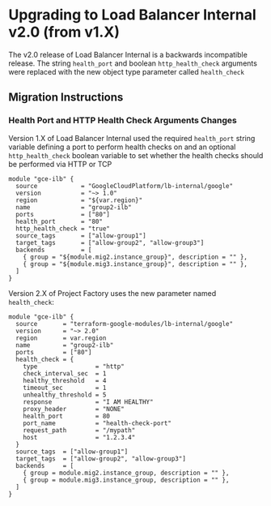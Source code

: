 # Upgrading to Load Balancer Internal v2.0 (from v1.X)

The v2.0 release of Load Balancer Internal is a backwards incompatible release. The string `health_port` and boolean `http_health_check` arguments were replaced with the new object type parameter called `health_check`

## Migration Instructions

### Health Port and HTTP Health Check Arguments Changes

Version 1.X of Load Balancer Internal used the required `health_port` string variable defining a port to perform health checks on and an optional `http_health_check` boolean variable to set whether the health checks should be performed via HTTP or TCP

```hcl
module "gce-ilb" {
  source            = "GoogleCloudPlatform/lb-internal/google"
  version           = "~> 1.0"
  region            = "${var.region}"
  name              = "group2-ilb"
  ports             = ["80"]
  health_port       = "80"
  http_health_check = "true"
  source_tags       = ["allow-group1"]
  target_tags       = ["allow-group2", "allow-group3"]
  backends          = [
    { group = "${module.mig2.instance_group}", description = "" },
    { group = "${module.mig3.instance_group}", description = "" },
  ]
}
```

Version 2.X of Project Factory uses the new parameter named `health_check`:

```hcl
module "gce-ilb" {
  source       = "terraform-google-modules/lb-internal/google"
  version      = "~> 2.0"
  region       = var.region
  name         = "group2-ilb"
  ports        = ["80"]
  health_check = {
    type                = "http"
    check_interval_sec  = 1
    healthy_threshold   = 4
    timeout_sec         = 1
    unhealthy_threshold = 5
    response            = "I AM HEALTHY"
    proxy_header        = "NONE"
    health_port         = 80
    port_name           = "health-check-port"
    request_path        = "/mypath"
    host                = "1.2.3.4"
  }
  source_tags  = ["allow-group1"]
  target_tags  = ["allow-group2", "allow-group3"]
  backends     = [
    { group = module.mig2.instance_group, description = "" },
    { group = module.mig3.instance_group, description = "" },
  ]
}
```

